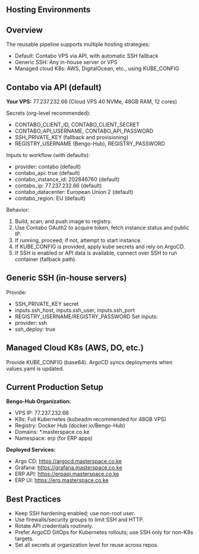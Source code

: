 Hosting Environments
--------------------

Overview
--------
The reusable pipeline supports multiple hosting strategies:
- Default: Contabo VPS via API, with automatic SSH fallback
- Generic SSH: Any in-house server or VPS
- Managed cloud K8s: AWS, DigitalOcean, etc., using KUBE_CONFIG

Contabo via API (default)
------------------------

**Your VPS:** 77.237.232.66 (Cloud VPS 40 NVMe, 48GB RAM, 12 cores)

Secrets (org-level recommended):
- CONTABO_CLIENT_ID, CONTABO_CLIENT_SECRET
- CONTABO_API_USERNAME, CONTABO_API_PASSWORD
- SSH_PRIVATE_KEY (fallback and provisioning)
- REGISTRY_USERNAME (Bengo-Hub), REGISTRY_PASSWORD

Inputs to workflow (with defaults):
- provider: contabo (default)
- contabo_api: true (default)
- contabo_instance_id: 202846760 (default)
- contabo_ip: 77.237.232.66 (default)
- contabo_datacenter: European Union 2 (default)
- contabo_region: EU (default)

Behavior:
1. Build, scan, and push image to registry.
2. Use Contabo OAuth2 to acquire token, fetch instance status and public IP.
3. If running, proceed; if not, attempt to start instance.
4. If KUBE_CONFIG is provided, apply kube secrets and rely on ArgoCD.
5. If SSH is enabled or API data is available, connect over SSH to run container (fallback path).

Generic SSH (in-house servers)
------------------------------
Provide:
- SSH_PRIVATE_KEY secret
- inputs.ssh_host, inputs.ssh_user, inputs.ssh_port
- REGISTRY_USERNAME/REGISTRY_PASSWORD
Set inputs:
- provider: ssh
- ssh_deploy: true

Managed Cloud K8s (AWS, DO, etc.)
---------------------------------
Provide KUBE_CONFIG (base64). ArgoCD syncs deployments when values.yaml is updated.

Current Production Setup
-----------------------

**Bengo-Hub Organization:**
- VPS IP: 77.237.232.66
- K8s: Full Kubernetes (kubeadm recommended for 48GB VPS)
- Registry: Docker Hub (docker.io/Bengo-Hub)
- Domains: *.masterspace.co.ke
- Namespace: erp (for ERP apps)

**Deployed Services:**
- Argo CD: https://argocd.masterspace.co.ke
- Grafana: https://grafana.masterspace.co.ke
- ERP API: https://erpapi.masterspace.co.ke
- ERP UI: https://erp.masterspace.co.ke

Best Practices
--------------
- Keep SSH hardening enabled; use non-root user.
- Use firewalls/security groups to limit SSH and HTTP.
- Rotate API credentials routinely.
- Prefer ArgoCD GitOps for Kubernetes rollouts; use SSH only for non-K8s targets.
- Set all secrets at organization level for reuse across repos.


